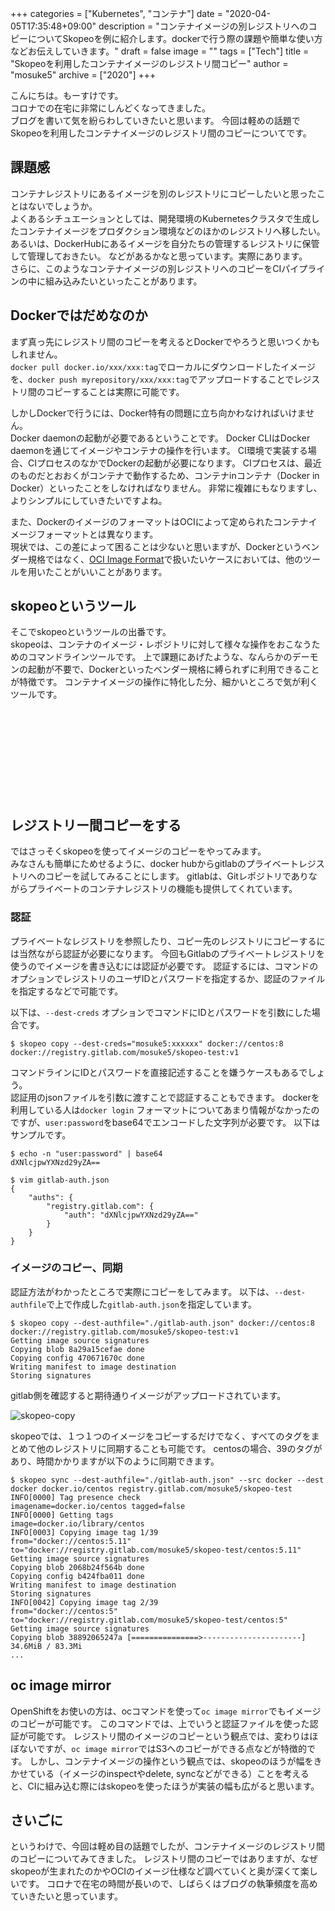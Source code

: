 +++
categories = ["Kubernetes", "コンテナ"]
date = "2020-04-05T17:35:48+09:00"
description = "コンテナイメージの別レジストリへのコピーについてSkopeoを例に紹介します。dockerで行う際の課題や簡単な使い方などお伝えしていきます。"
draft = false
image = ""
tags = ["Tech"]
title = "Skopeoを利用したコンテナイメージのレジストリ間コピー"
author = "mosuke5"
archive = ["2020"]
+++

こんにちは。もーすけです。  
コロナでの在宅に非常にしんどくなってきました。  
ブログを書いて気を紛らわしていきたいと思います。
今回は軽めの話題でSkopeoを利用したコンテナイメージのレジストリ間のコピーについてです。
<!--more-->

## 課題感
コンテナレジストリにあるイメージを別のレジストリにコピーしたいと思ったことはないでしょうか。  
よくあるシチュエーションとしては、開発環境のKubernetesクラスタで生成したコンテナイメージをプロダクション環境などのほかのレジストリへ移したい。
あるいは、DockerHubにあるイメージを自分たちの管理するレジストリに保管して管理しておきたい。
などがあるかなと思っています。実際にあります。  
さらに、このようなコンテナイメージの別レジストリへのコピーをCIパイプラインの中に組み込みたいといったことがあります。

## Dockerではだめなのか
まず真っ先にレジストリ間のコピーを考えるとDockerでやろうと思いつくかもしれません。  
`docker pull docker.io/xxx/xxx:tag`でローカルにダウンロードしたイメージを、`docker push myrepository/xxx/xxx:tag`でアップロードすることでレジストリ間のコピーすることは実際に可能です。

しかしDockerで行うには、Docker特有の問題に立ち向かわなければいけません。  
Docker daemonの起動が必要であるということです。
Docker CLIはDocker daemonを通じてイメージやコンテナの操作を行います。
CI環境で実装する場合、CIプロセスのなかでDockerの起動が必要になります。
CIプロセスは、最近のものだとおおくがコンテナで動作するため、コンテナinコンテナ（Docker in Docker）といったことをしなければなりません。
非常に複雑にもなりますし、よりシンプルにしていきたいですよね。

また、DockerのイメージのフォーマットはOCIによって定められたコンテナイメージフォーマットとは異なります。  
現状では、この差によって困ることは少ないと思いますが、Dockerというベンダー規格ではなく、[OCI Image Format](https://github.com/opencontainers/image-spec)で扱いたいケースにおいては、他のツールを用いたことがいいことがあります。

## skopeoというツール
そこでskopeoというツールの出番です。  
skopeoは、コンテナのイメージ・レポジトリに対して様々な操作をおこなうためのコマンドラインツールです。
上で課題にあげたような、なんらかのデーモンの起動が不要で、Dockerといったベンダー規格に縛られずに利用できることが特徴です。
コンテナイメージの操作に特化した分、細かいところで気が利くツールです。

<div class="iframely-embed"><div class="iframely-responsive" style="height: 140px; padding-bottom: 0;"><a href="https://github.com/containers/skopeo" data-iframely-url="//cdn.iframe.ly/dzHPPff"></a></div></div><script async src="//cdn.iframe.ly/embed.js" charset="utf-8"></script>

## レジストリー間コピーをする
ではさっそくskopeoを使ってイメージのコピーをやってみます。  
みなさんも簡単にためせるように、docker hubからgitlabのプライベートレジストリへのコピーを試してみることにします。
gitlabは、Gitレポジトリでありながらプライベートのコンテナレジストリの機能も提供してくれています。

### 認証
プライベートなレジストリを参照したり、コピー先のレジストリにコピーするには当然ながら認証が必要になります。
今回もGitlabのプライベートレジストリを使うのでイメージを書き込むには認証が必要です。
認証するには、コマンドのオプションでレジストリのユーザIDとパスワードを指定するか、認証のファイルを指定するなどで可能です。

以下は、`--dest-creds` オプションでコマンドにIDとパスワードを引数にした場合です。
```
$ skopeo copy --dest-creds="mosuke5:xxxxxx" docker://centos:8 docker://registry.gitlab.com/mosuke5/skopeo-test:v1
```

コマンドラインにIDとパスワードを直接記述することを嫌うケースもあるでしょう。  
認証用のjsonファイルを引数に渡すことで認証することもできます。
dockerを利用している人は`docker login`
フォーマットについてあまり情報がなかったのですが、`user:password`をbase64でエンコードした文字列が必要です。
以下はサンプルです。

```
$ echo -n "user:password" | base64
dXNlcjpwYXNzd29yZA==

$ vim gitlab-auth.json
{
    "auths": {
        "registry.gitlab.com": {
            "auth": "dXNlcjpwYXNzd29yZA=="
        }
    }
}
```

### イメージのコピー、同期
認証方法がわかったところで実際にコピーをしてみます。
以下は、`--dest-authfile`で上で作成した`gitlab-auth.json`を指定しています。

```
$ skopeo copy --dest-authfile="./gitlab-auth.json" docker://centos:8 docker://registry.gitlab.com/mosuke5/skopeo-test:v1
Getting image source signatures
Copying blob 8a29a15cefae done  
Copying config 470671670c done  
Writing manifest to image destination
Storing signatures
```

gitlab側を確認すると期待通りイメージがアップロードされています。

![skopeo-copy](/image/skopeo-copy.png)

skopeoでは、１つ１つのイメージをコピーするだけでなく、すべてのタグをまとめて他のレジストリに同期することも可能です。
centosの場合、39のタグがあり、時間かかりますが以下のように同期できます。

```
$ skopeo sync --dest-authfile="./gitlab-auth.json" --src docker --dest docker docker.io/centos registry.gitlab.com/mosuke5/skopeo-test
INFO[0000] Tag presence check                            imagename=docker.io/centos tagged=false
INFO[0000] Getting tags                                  image=docker.io/library/centos
INFO[0003] Copying image tag 1/39                        from="docker://centos:5.11" to="docker://registry.gitlab.com/mosuke5/skopeo-test/centos:5.11"
Getting image source signatures
Copying blob 2068b24f564b done  
Copying config b424fba011 done  
Writing manifest to image destination
Storing signatures
INFO[0042] Copying image tag 2/39                        from="docker://centos:5" to="docker://registry.gitlab.com/mosuke5/skopeo-test/centos:5"
Getting image source signatures
Copying blob 38892065247a [===============>----------------------] 34.6MiB / 83.3Mi
...
```

## oc image mirror
OpenShiftをお使いの方は、ocコマンドを使って`oc image mirror`でもイメージのコピーが可能です。
このコマンドでは、上でいうと認証ファイルを使った認証が可能です。
レジストリ間のイメージのコピーという観点では、変わりはほぼないですが、`oc image mirror`ではS3へのコピーができる点などが特徴的です。
しかし、コンテナイメージの操作という観点では、skopeoのほうが幅をきかせている（イメージのinspectやdelete, syncなどができる）ことを考えると、CIに組み込む際にはskopeoを使ったほうが実装の幅も広がると思います。

## さいごに
というわけで、今回は軽め目の話題でしたが、コンテナイメージのレジストリ間のコピーについてみてきました。
レジストリ間のコピーではありますが、なぜskopeoが生まれたのかやOCIのイメージ仕様など調べていくと奥が深くて楽しいです。
コロナで在宅の時間が長いので、しばらくはブログの執筆頻度を高めていきたいと思っています。
